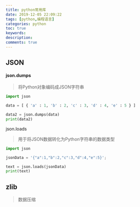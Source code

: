 ```yaml
---
title: python常用库
date: 2019-12-05 22:09:22
tags: [python,编程语言]
categories: python
toc: true
keywords:
description:
comments: true
---
```


## JSON

#### json.dumps

> 将Python对象编码成JSON字符串

```python
import json

data = [ { 'a' : 1, 'b' : 2, 'c' : 3, 'd' : 4, 'e' : 5 } ]

data2 = json.dumps(data)
print(data2)
```

json.loads

> 用于将JSON数据转化为Python字符串的数据类型

```python
import json

jsonData = '{"a":1,"b":2,"c":3,"d":4,"e":5}';

text = json.loads(jsonData)
print(text)
```

## zlib

> 数据压缩

